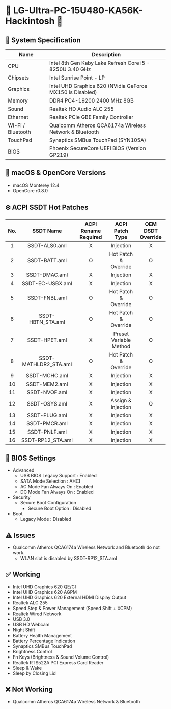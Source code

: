 # 🍭 LG-Ultra-PC-15U480-KA56K-Hackintosh 🍬

## 🌿 System Specification
| Name | Description |
| - | - |
| CPU | Intel 8th Gen Kaby Lake Refresh Core i5 - 8250U 3.40 GHz |
| Chipsets | Intel Sunrise Point - LP |
| Graphics | Intel UHD Graphics 620 (NVidia GeForce MX150 is Disabled) |
| Memory | DDR4 PC4-19200 2400 MHz 8GB |
| Sound | Realtek HD Audio ALC 255 |
| Ethernet | Realtek PCIe GBE Family Controller |
| Wi-Fi / Bluetooth | Qualcomm Atheros QCA6174a Wireless Network & Bluetooth |
| TouchPad | Synaptics SMBus TouchPad (SYN105A) |
| BIOS | Phoenix SecureCore UEFI BIOS (Version GP219) |

## 🍃 macOS & OpenCore Versions
- macOS Monterey 12.4
- OpenCore r0.8.0

## ❄️ ACPI SSDT Hot Patches
| No. | SSDT Name | ACPI Rename Required | ACPI Patch Type | OEM DSDT Override |
|:-:|:-:|:-:|:-:|:-:|
| 1 | SSDT-ALS0.aml | X | Injection | X |
| 2 | SSDT-BATT.aml | O | Hot Patch & Override | O |
| 3 | SSDT-DMAC.aml | X | Injection | X |
| 4 | SSDT-EC-USBX.aml | X | Injection | X |
| 5 | SSDT-FNBL.aml | O | Hot Patch & Override | O |
| 6 | SSDT-HBTN_STA.aml | O | Hot Patch & Override | O |
| 7 | SSDT-HPET.aml | X | Preset Variable Method | O |
| 8 | SSDT-MATHLDR2_STA.aml | O | Hot Patch & Override | O |
| 9 | SSDT-MCHC.aml | X | Injection | X |
| 10 | SSDT-MEM2.aml | X | Injection | X |
| 11 | SSDT-NVOF.aml | X | Injection | X |
| 12 | SSDT-OSYS.aml | X | Assign & Injection | O |
| 13 | SSDT-PLUG.aml | X | Injection | X |
| 14 | SSDT-PMCR.aml | X | Injection | X |
| 15 | SSDT-PNLF.aml | X | Injection | X |
| 16 | SSDT-RP12_STA.aml | X | Injection | X |

## 🍁 BIOS Settings
- Advanced
  - USB BIOS Legacy Support : Enabled
  - SATA Mode Selection : AHCI
  - AC Mode Fan Always On : Enabled
  - DC Mode Fan Always On : Enabled
- Security
  - Secure Boot Configuration
    - Secure Boot Option : Disabled
- Boot
  - Legacy Mode : Disabled

## ⚠️ Issues
- Qualcomm Atheros QCA6174a Wireless Network and Bluetooth do not work.
  - WLAN slot is disabled by SSDT-RP12_STA.aml

## ✅ Working
- Intel UHD Graphics 620 QE/CI
- Intel UHD Graphics 620 AGPM
- Intel UHD Graphics 620 External HDMI Display Output
- Realtek ALC 255
- Speed Step & Power Management (Speed Shift + XCPM)
- Realtek Wired Network
- USB 3.0
- USB HD Webcam
- Night Shift
- Battery Health Management
- Battery Percentage Indication
- Synaptics SMBus TouchPad
- Brightness Control
- Fn Keys (Brightness & Sound Volume Control)
- Realtek RTS522A PCI Express Card Reader
- Sleep & Wake
- Sleep by Closing Lid

## ❌ Not Working
- Qualcomm Atheros QCA6174a Wireless Network & Bluetooth
